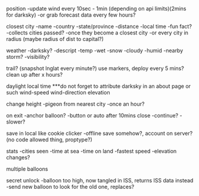 position
  -update wind every 10sec - 1min (depending on api limits)(2mins for darksky)
  -or grab forecast data every few hours?



closest city
  -name
  -country
  -state/province
  -distance
  -local time
  -fun fact?
-collects cities passed?
  -once they become a closest city
  -or every city in radius (maybe radius of dist to capital?)

weather -darksky?
  -descript
  -temp
  -wet
  -snow
  -cloudy
  -humid
  -nearby storm?
  -visibility?

trail? (snapshot lnglat every minute?)
use markers, deploy every 5 mins? clean up after x hours?

daylight
local time
***do not forget to attribute darksky in an about page or such
wind-speed
wind-direction
elevation

change height
-pigeon from nearest city
-once an hour?

on exit
  -anchor balloon?
    -button or auto after 10mins close
  -continue?
    -slower?

save in local like cookie clicker
-offline save somehow?, account on server?(no code allowed thing, proptype?)


stats
-cities seen
-time at sea
-time on land
-fastest speed
-elevation changes?

multiple balloons


secret unlock
-balloon too high, now tangled in ISS, returns ISS data instead
-send new balloon to look for the old one, replaces?
